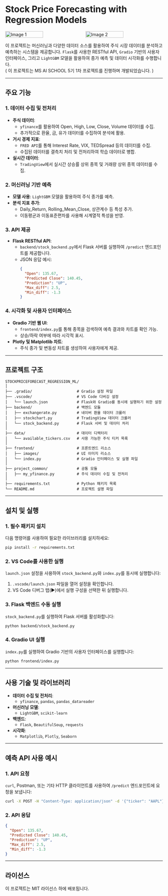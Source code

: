 # Stock Price Forecasting with Regression Models

<div style="display: flex; justify-content: center; gap: 10px;">
  <img src="https://github.com/user-attachments/assets/7d358b5d-552e-48ca-a7a3-2cc3525ea147" alt="Image 1" width="49%"/>
  <img src="https://github.com/user-attachments/assets/bc439948-34c7-4bcd-bb89-f60af2c8876f" alt="Image 2" width="49%"/>
</div>

이 프로젝트는 머신러닝과 다양한 데이터 소스를 활용하여 주식 시장 데이터를 분석하고 예측하는 시스템을 제공합니다. `Flask`를 사용한 RESTful API, `Gradio` 기반의 사용자 인터페이스, 그리고 `LightGBM` 모델을 활용하여 종가 예측 및 데이터 시각화를 수행합니다.   
( 이 프로젝트는 MS AI SCHOOL 5기 1차 프로젝트를 진행하며 개발되었습니다. )

---

## 주요 기능

### 1. 데이터 수집 및 전처리
- **주식 데이터**:
  - `yfinance`를 활용하여 Open, High, Low, Close, Volume 데이터를 수집.
  - 추가적으로 환율, 금, 유가 데이터를 수집하여 분석에 활용.
- **거시 경제 지표**:
  - `FRED API`를 통해 Interest Rate, VIX, TEDSpread 등의 데이터를 수집.
  - 수집된 데이터를 결측치 처리 및 전처리하여 학습 데이터로 병합.
- **실시간 데이터**:
  - `TradingView`에서 실시간 상승률 상위 종목 및 거래량 상위 종목 데이터를 수집.

### 2. 머신러닝 기반 예측
- **모델 사용**: `LightGBM` 모델을 활용하여 주식 종가를 예측.
- **분석 지표 추가**:
  - Daily_Return, Rolling_Mean_Close, 상관계수 등 특성 추가.
  - 이동평균과 이동표준편차를 사용해 시계열적 특성을 반영.

### 3. API 제공
- **Flask RESTful API**:
  - `backend/stock_backend.py`에서 Flask 서버를 실행하여 `/predict` 엔드포인트를 제공합니다.
  - JSON 응답 예시:
    ```json
    {
      "Open": 135.67,
      "Predicted Close": 140.45,
      "Prediction": "UP",
      "Max_diff": 2.5,
      "Min_diff": -1.3
    }
    ```

### 4. 시각화 및 사용자 인터페이스
- **Gradio 기반 웹 UI**:
  - `frontend/index.py`를 통해 종목을 검색하여 예측 결과와 차트를 확인 가능.
  - 상승/하락 여부에 따라 시각적 표시.
- **Plotly 및 Matplotlib 차트**:
  - 주식 종가 및 변동성 차트를 생성하여 사용자에게 제공.

---

## 프로젝트 구조

```plaintext
STOCKPRICEFORECAST_REGRESSION_ML/
│
├── .gradio/                    # Gradio 설정 파일
├── .vscode/                    # VS Code 디버깅 설정
│   └── launch.json             # Flask와 Gradio를 동시에 실행하기 위한 설정
├── backend/                    # 백엔드 모듈
│   ├── exchangerate.py         # 네이버 환율 데이터 크롤러
│   ├── stockchart.py           # TradingView 데이터 크롤러
│   └── stock_backend.py        # Flask 서버 및 데이터 처리
│
├── data/                       # 데이터 디렉터리
│   └── available_tickers.csv   # 사용 가능한 주식 티커 목록
│
├── frontend/                   # 프론트엔드 리소스
│   ├── images/                 # UI 이미지 리소스
│   └── index.py                # Gradio 인터페이스 및 실행 파일
│
├── project_common/             # 공통 모듈
│   ├── my_yfinance.py          # 주식 데이터 수집 및 전처리
│
├── requirements.txt            # Python 패키지 목록
└── README.md                   # 프로젝트 설명 파일
```

---

## 설치 및 실행

### 1. 필수 패키지 설치
다음 명령어를 사용하여 필요한 라이브러리를 설치하세요:
```bash
pip install -r requirements.txt
```

### 2. VS Code를 사용한 실행
`launch.json` 설정을 사용하여 `stock_backend.py`와 `index.py`를 동시에 실행합니다:
1. `.vscode/launch.json` 파일을 열어 설정을 확인합니다.
2. VS Code 디버그 탭(▶️)에서 실행 구성을 선택한 뒤 실행합니다.

### 3. Flask 백엔드 수동 실행
`stock_backend.py`를 실행하여 Flask 서버를 활성화합니다:
```bash
python backend/stock_backend.py
```

### 4. Gradio UI 실행
`index.py`를 실행하여 Gradio 기반의 사용자 인터페이스를 실행합니다:
```bash
python frontend/index.py
```

---

## 사용 기술 및 라이브러리

- **데이터 수집 및 전처리**:
  - `yfinance`, `pandas`, `pandas_datareader`
- **머신러닝 모델**:
  - `LightGBM`, `scikit-learn`
- **백엔드**:
  - `Flask`, `BeautifulSoup`, `requests`
- **시각화**:
  - `Matplotlib`, `Plotly`, `Seaborn`

---

## 예측 API 사용 예시

### 1. API 요청
`curl`, Postman, 또는 기타 HTTP 클라이언트를 사용하여 `/predict` 엔드포인트에 요청을 보냅니다:
```bash
curl -X POST -H "Content-Type: application/json" -d '{"ticker": "AAPL"}' http://127.0.0.1:5000/predict
```

### 2. API 응답
```json
{
  "Open": 135.67,
  "Predicted Close": 140.45,
  "Prediction": "UP",
  "Max_diff": 2.5,
  "Min_diff": -1.3
}
```
---

## 라이선스

이 프로젝트는 MIT 라이선스 하에 배포됩니다.
